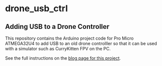 # drone_usb_ctrl

## Adding USB to a Drone Controller

This repository contains the Arduino project code for Pro Micro ATMEGA32U4 to add USB to an old drone controlller so that it can be used with a simulator such as CurryKitten FPV on the PC.

See the full instructions on the [blog page for this project](https://hobbylad.wordpress.com/2021/09/26/adding-usb-to-a-drone-controller/). 

